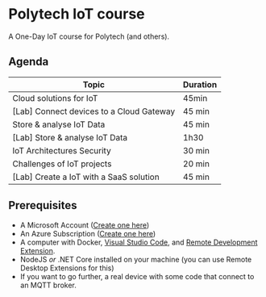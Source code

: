 # Polytech IoT course
A One-Day IoT course for Polytech (and others).

## Agenda

| Topic | Duration | 
| ----- | ----------- |
| Cloud solutions for IoT | 45min |
| [Lab] Connect devices to a Cloud Gateway | 45 min |
| Store & analyse IoT Data | 45 min |
| [Lab] Store & analyse IoT Data | 1h30 |
| IoT Architectures Security | 30 min |
| Challenges of IoT projects  | 20 min |
| [Lab] Create a IoT with a SaaS solution | 45 min |

## Prerequisites

- A Microsoft Account ([Create one here](https://account.microsoft.com/account/Account))
- An Azure Subscription ([Create one here](https://azure.microsoft.com/free/students?wt.mc_id=academic-6241-chmaneu))
- A computer with Docker, [Visual Studio Code](https://code.visualstudio.com?wt.mc_id=academic-6241-chmaneu), and [Remote Development Extension](https://marketplace.visualstudio.com/items?itemName=ms-vscode-remote.vscode-remote-extensionpack&wt.mc_id=academic-6241-chmaneu).
- NodeJS _or_ .NET Core installed on your machine (you can use Remote Desktop Extensions for this)
- If you want to go further, a real device with some code that connect to an MQTT broker.

